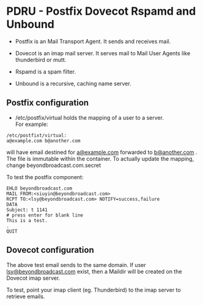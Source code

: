 # PDRU - Postfix Dovecot Rspamd and Unbound

* Postfix is an Mail Transport Agent. It sends
  and receives mail.

* Dovecot is an imap mail server. It serves
  mail to Mail User Agents like thunderbird or mutt.

* Rspamd is a spam filter.

* Unbound is a recursive, caching name server.

## Postfix configuration
* /etc/postfix/virtual holds the mapping of a user to a server.  
For example:
```
/etc/postfixt/virtual:
a@example.com b@another.com
```
will have email destined for a@example.com forwarded to b@another.com .
The file is immutable within the container.
To actually update the mapping, change beyondbroadcast.com.secret

To test the postfix component:

```
EHLO beyondbroadcast.com
MAIL FROM:<siuyin@beyondbroadcast.com>
RCPT TO:<lsy@beyondbroadcast.com> NOTIFY=success,failure
DATA
Subject: t 1141
# press enter for blank line
This is a test.
.
QUIT
```

## Dovecot configuration
The above test email sends to the same domain.
If user lsy@beyondbroadcast.com exist,
then a Maildir will be created on the Dovecot imap server.

To test, point your imap client (eg. Thunderbird) to the imap server
to retrieve emails.
